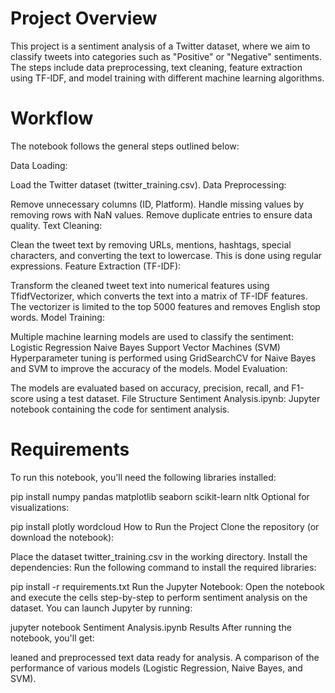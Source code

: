 # Project Overview
This project is a sentiment analysis of a Twitter dataset, where we aim to classify tweets into categories such as "Positive" or "Negative" sentiments. The steps include data preprocessing, text cleaning, feature extraction using TF-IDF, and model training with different machine learning algorithms.

# Workflow
The notebook follows the general steps outlined below:

Data Loading:

Load the Twitter dataset (twitter_training.csv).
Data Preprocessing:

Remove unnecessary columns (ID, Platform).
Handle missing values by removing rows with NaN values.
Remove duplicate entries to ensure data quality.
Text Cleaning:

Clean the tweet text by removing URLs, mentions, hashtags, special characters, and converting the text to lowercase.
This is done using regular expressions.
Feature Extraction (TF-IDF):

Transform the cleaned tweet text into numerical features using TfidfVectorizer, which converts the text into a matrix of TF-IDF features.
The vectorizer is limited to the top 5000 features and removes English stop words.
Model Training:

Multiple machine learning models are used to classify the sentiment:
Logistic Regression
Naive Bayes
Support Vector Machines (SVM)
Hyperparameter tuning is performed using GridSearchCV for Naive Bayes and SVM to improve the accuracy of the models.
Model Evaluation:

The models are evaluated based on accuracy, precision, recall, and F1-score using a test dataset.
File Structure
Sentiment Analysis.ipynb: Jupyter notebook containing the code for sentiment analysis.
# Requirements
To run this notebook, you'll need the following libraries installed:

pip install numpy pandas matplotlib seaborn scikit-learn nltk
Optional for visualizations:

pip install plotly wordcloud
How to Run the Project
Clone the repository (or download the notebook):

Place the dataset twitter_training.csv in the working directory.
Install the dependencies: Run the following command to install the required libraries:

pip install -r requirements.txt
Run the Jupyter Notebook: Open the notebook and execute the cells step-by-step to perform sentiment analysis on the dataset. You can launch Jupyter by running:

jupyter notebook Sentiment Analysis.ipynb
Results
After running the notebook, you'll get:

leaned and preprocessed text data ready for analysis.
A comparison of the performance of various models (Logistic Regression, Naive Bayes, and SVM).

